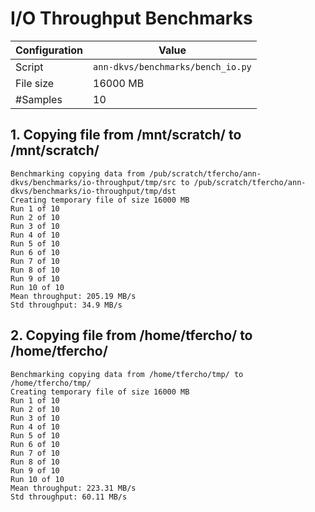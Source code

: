 # I/O Throughput Benchmarks

| Configuration      | Value     |
|--------------|-----------|
| Script      | `ann-dkvs/benchmarks/bench_io.py` |
| File size   | 16000 MB |
| #Samples    | 10      |


## 1. Copying file from /mnt/scratch/ to /mnt/scratch/


```
Benchmarking copying data from /pub/scratch/tfercho/ann-dkvs/benchmarks/io-throughput/tmp/src to /pub/scratch/tfercho/ann-dkvs/benchmarks/io-throughput/tmp/dst
Creating temporary file of size 16000 MB
Run 1 of 10
Run 2 of 10
Run 3 of 10
Run 4 of 10
Run 5 of 10
Run 6 of 10
Run 7 of 10
Run 8 of 10
Run 9 of 10
Run 10 of 10
Mean throughput: 205.19 MB/s
Std throughput: 34.9 MB/s
```

## 2. Copying file from /home/tfercho/ to /home/tfercho/

```
Benchmarking copying data from /home/tfercho/tmp/ to /home/tfercho/tmp/
Creating temporary file of size 16000 MB
Run 1 of 10
Run 2 of 10
Run 3 of 10
Run 4 of 10
Run 5 of 10
Run 6 of 10
Run 7 of 10
Run 8 of 10
Run 9 of 10
Run 10 of 10
Mean throughput: 223.31 MB/s
Std throughput: 60.11 MB/s
```